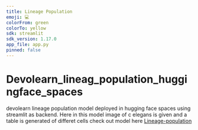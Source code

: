 ```yaml
---
title: Lineage Population
emoji: 💻
colorFrom: green
colorTo: yellow
sdk: streamlit
sdk_version: 1.17.0
app_file: app.py
pinned: false
---
```


# Devolearn_lineag_population_huggingface_spaces
devolearn lineage population model deployed in hugging face spaces using streamlit as backend.
Here in this model image of c elegans is given and a table is generated of differet cells
check out model here [Lineage-population](https://huggingface.co/spaces/devoworm-group/Lineage_Population)
